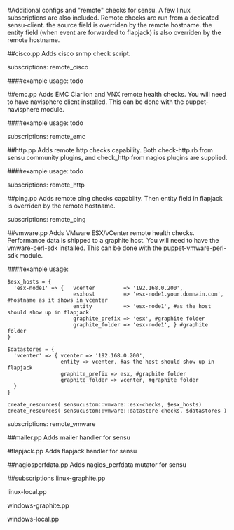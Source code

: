 #Additional configs and "remote" checks for sensu. A few linux subscriptions are also included.
Remote checks are run from a dedicated sensu-client.
the source field is overriden by the remote hostname.
the entity field (when event are forwarded to flapjack) is also overriden by the remote hostname.

##cisco.pp
Adds cisco snmp check script.

subscriptions: remote_cisco

####example usage:
todo

##emc.pp
Adds EMC Clariion and VNX remote health checks.
You will need to have navisphere client installed. This can be done with the puppet-navisphere module.

####example usage:
todo

subscriptions: remote_emc

##http.pp
Adds remote http checks capability. Both check-http.rb from sensu community plugins, and check_http from nagios plugins are supplied.

####example usage:
todo

subscriptions: remote_http

##ping.pp
Adds remote ping checks capabilty. Then entity field in flapjack is overriden by the remote hostname.

subscriptions: remote_ping

##vmware.pp
Adds VMware ESX/vCenter remote health checks. Performance data is shipped to a graphite host.
You will need to have the vmware-perl-sdk installed. This can be done with the puppet-vmware-perl-sdk module.

####example usage:
```
$esx_hosts = {
  'esx-node1' => {   vcenter         => '192.168.0.200',
                     esxhost         => 'esx-node1.your.domnain.com', #hostname as it shows in vcenter
                     entity          => 'esx-node1', #as the host should show up in flapjack
                     graphite_prefix => 'esx', #graphite folder
                     graphite_folder => 'esx-node1', } #graphite folder
}

$datastores = {
  'vcenter' => { vcenter => '192.168.0.200',
                 entity => vcenter, #as the host should show up in flapjack
                 graphite_prefix => esx, #graphite folder
                 graphite_folder => vcenter, #graphite folder
  }
}

create_resources( sensucustom::vmware::esx-checks, $esx_hosts)
create_resources( sensucustom::vmware::datastore-checks, $datastores )
```

subscriptions: remote_vmware

##mailer.pp
Adds mailer handler for sensu

#flapjack.pp
Adds flapjack handler for sensu

##nagiosperfdata.pp
Adds nagios_perfdata mutator for sensu

##subscriptions
linux-graphite.pp

linux-local.pp

windows-graphite.pp

windows-local.pp
